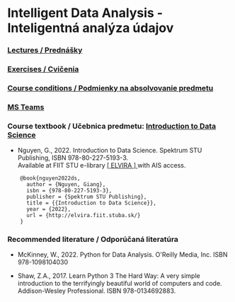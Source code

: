 #  Intelligent Data Analysis - Inteligentná analýza údajov

### [Lectures / Prednášky](https://github.com/FIIT-IAU/2022-2023/tree/master/lectures)

### [Exercises / Cvičenia](https://github.com/FIIT-IAU/2022-2023/tree/master/exercises)

### [Course conditions / Podmienky na absolvovanie predmetu](https://github.com/FIIT-IAU/2022-2023/tree/master/various) 

### [MS Teams](https://teams.microsoft.com/l/team/19%3a74Ogf9kd5fVIZdT4MWpolpL1VT-YMhhRQECr_RYEAqU1%40thread.tacv2/conversations?groupId=e2e81b53-5b4c-4941-ba9e-c6f2d4c282aa&tenantId=25733538-6b16-4aa3-8ed6-297eb79b8e06)

### Course textbook / Učebnica predmetu: [Introduction to Data Science](http://elvira.fiit.stuba.sk/)

- Nguyen, G., 2022. Introduction to Data Science. Spektrum STU Publishing, ISBN 978-80-227-5193-3. <br>Available at FIIT STU e-library [ [ ELVIRA ] ](http://elvira.fiit.stuba.sk/) with AIS access.
```
    @book{nguyen2022ds,   
      author = {Nguyen, Giang},  
      isbn = {978-80-227-5193-3},   
      publisher = {Spektrum STU Publishing},  
      title = {{Introduction to Data Science}},  
      year = {2022},
      url = {http://elvira.fiit.stuba.sk/}
    }
```
### Recommended literature / Odporúčaná literatúra

- McKinney, W., 2022. Python for Data Analysis. O'Reilly Media, Inc. ISBN 978-1098104030

- Shaw, Z.A., 2017. Learn Python 3 The Hard Way: A very simple introduction to the terrifyingly beautiful world of computers and code. Addison-Wesley Professional. ISBN 978-0134692883. 
